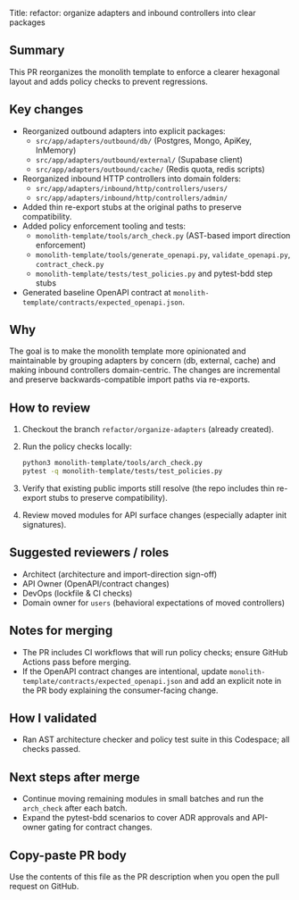 Title: refactor: organize adapters and inbound controllers into clear packages

Summary
-------
This PR reorganizes the monolith template to enforce a clearer hexagonal layout and adds policy checks to prevent regressions.

Key changes
-----------
- Reorganized outbound adapters into explicit packages:
  - `src/app/adapters/outbound/db/` (Postgres, Mongo, ApiKey, InMemory)
  - `src/app/adapters/outbound/external/` (Supabase client)
  - `src/app/adapters/outbound/cache/` (Redis quota, redis scripts)
- Reorganized inbound HTTP controllers into domain folders:
  - `src/app/adapters/inbound/http/controllers/users/`
  - `src/app/adapters/inbound/http/controllers/admin/`
- Added thin re-export stubs at the original paths to preserve compatibility.
- Added policy enforcement tooling and tests:
  - `monolith-template/tools/arch_check.py` (AST-based import direction enforcement)
  - `monolith-template/tools/generate_openapi.py`, `validate_openapi.py`, `contract_check.py`
  - `monolith-template/tests/test_policies.py` and pytest-bdd step stubs
- Generated baseline OpenAPI contract at `monolith-template/contracts/expected_openapi.json`.

Why
---
The goal is to make the monolith template more opinionated and maintainable by grouping adapters by concern (db, external, cache) and making inbound controllers domain-centric. The changes are incremental and preserve backwards-compatible import paths via re-exports.

How to review
-------------
1. Checkout the branch `refactor/organize-adapters` (already created).
2. Run the policy checks locally:

   ```bash
   python3 monolith-template/tools/arch_check.py
   pytest -q monolith-template/tests/test_policies.py
   ```

3. Verify that existing public imports still resolve (the repo includes thin re-export stubs to preserve compatibility).
4. Review moved modules for API surface changes (especially adapter init signatures).

Suggested reviewers / roles
--------------------------
- Architect (architecture and import-direction sign-off)
- API Owner (OpenAPI/contract changes)
- DevOps (lockfile & CI checks)
- Domain owner for `users` (behavioral expectations of moved controllers)

Notes for merging
-----------------
- The PR includes CI workflows that will run policy checks; ensure GitHub Actions pass before merging.
- If the OpenAPI contract changes are intentional, update `monolith-template/contracts/expected_openapi.json` and add an explicit note in the PR body explaining the consumer-facing change.

How I validated
----------------
- Ran AST architecture checker and policy test suite in this Codespace; all checks passed.

Next steps after merge
----------------------
- Continue moving remaining modules in small batches and run the `arch_check` after each batch.
- Expand the pytest-bdd scenarios to cover ADR approvals and API-owner gating for contract changes.

Copy-paste PR body
------------------
Use the contents of this file as the PR description when you open the pull request on GitHub.
